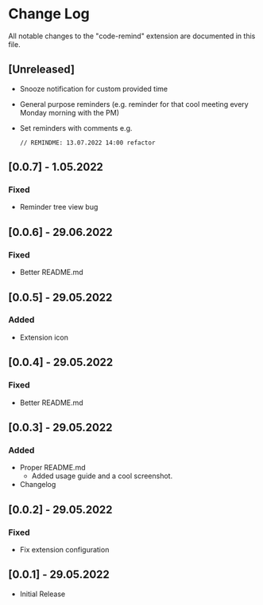 # Change Log

All notable changes to the "code-remind" extension are documented in this file.

## [Unreleased]

- Snooze notification for custom provided time
- General purpose reminders (e.g. reminder for that cool meeting every Monday morning with the PM)
- Set reminders with comments e.g.

      // REMINDME: 13.07.2022 14:00 refactor

## [0.0.7] - 1.05.2022

### Fixed

- Reminder tree view bug

## [0.0.6] - 29.06.2022

### Fixed

- Better README.md

## [0.0.5] - 29.05.2022

### Added

- Extension icon

## [0.0.4] - 29.05.2022

### Fixed

- Better README.md

## [0.0.3] - 29.05.2022

### Added

- Proper README.md
  - Added usage guide and a cool screenshot.
- Changelog

## [0.0.2] - 29.05.2022

### Fixed

- Fix extension configuration

## [0.0.1] - 29.05.2022

- Initial Release
